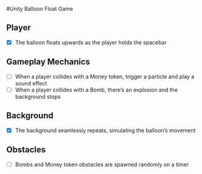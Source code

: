 #Unity Balloon Float Game

## Player
- [x] The balloon floats upwards as the player holds the spacebar

## Gameplay Mechanics
- [ ] When a player collides with a Money token, trigger a particle and play a sound effect
- [ ] When a player collides with a Bomb, there’s an explosion and the background stops

## Background
- [x] The background seamlessly repeats, simulating the balloon’s movement

## Obstacles
- [ ] Bombs and Money token obstacles are spawned randomly on a timer

